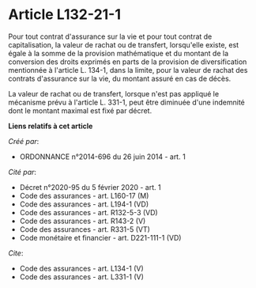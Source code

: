 # Article L132-21-1

Pour tout contrat d'assurance sur la vie et pour tout contrat de capitalisation, la valeur de rachat ou de transfert,
lorsqu'elle existe, est égale à la somme de la provision mathématique et du montant de la conversion des droits exprimés en
parts de la provision de diversification mentionnée à l'article L. 134-1, dans la limite, pour la valeur de rachat des
contrats d'assurance sur la vie, du montant assuré en cas de décès. 

La valeur de rachat ou de transfert, lorsque n'est pas appliqué le mécanisme prévu à l'article L. 331-1, peut être diminuée
d'une indemnité dont le montant maximal est fixé par décret.

**Liens relatifs à cet article**

_Créé par_:

  - ORDONNANCE n°2014-696 du 26 juin 2014 - art. 1

_Cité par_:

  - Décret n°2020-95 du 5 février 2020 - art. 1
  - Code des assurances - art. L160-17 (M)
  - Code des assurances - art. L194-1 (VD)
  - Code des assurances - art. R132-5-3 (VD)
  - Code des assurances - art. R143-2 (V)
  - Code des assurances - art. R331-5 (VT)
  - Code monétaire et financier - art. D221-111-1 (VD)

_Cite_:

  - Code des assurances - art. L134-1 (V)
  - Code des assurances - art. L331-1 (V)
